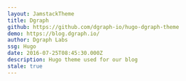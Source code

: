 ```yaml
---
layout: JamstackTheme
title: Dgraph
github: https://github.com/dgraph-io/hugo-dgraph-theme
demo: https://blog.dgraph.io/
author: Dgraph Labs
ssg: Hugo
date: 2016-07-25T08:45:30.000Z
description: Hugo theme used for our blog
stale: true
---
```

